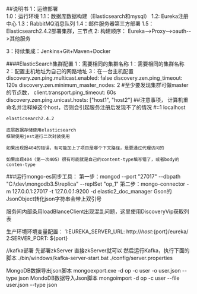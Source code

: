 ##说明书
1：运维部署<br/>
    1.0：运行环境
    1.1：数据库数据构建（Elasticsearch和mysql）
    1.2: Eureka注册中心
    1.3：RabbitMQ消息队列
    1.4：邮件服务器第三方部署
    1.5：Elasticsearch2.4.2部署集群，三节点
2: 构建顺序：
    Eureka-->Proxy-->oauth-->其他服务
    
3：持续集成：Jenkins+Git+Maven+Docker

####ElasticSearch集群配置
1：需要相同的集群名称
1：需要相同的集群名称
2：配置主机地址为自己的网路地址
3：在一台主机配置
    discovery.zen.ping.multicast.enabled: false
    discovery.zen.ping_timeout: 120s
    discovery.zen.minimum_master_nodes: 2 #至少要发现集群可做master的节点数，
    client.transport.ping_timeout: 60s
    discovery.zen.ping.unicast.hosts: ["host1", "host2"] 
##注意事项，
    计算机重命名并注释掉这个host，否则会引起服务注册后发现不了的情况
    #::1             localhost
    
    elasticsearch2.4.2

    底层数据存储使用elasticsearch
    框架使用jest进行二次封装使用
    
    如果出现报404的错误，有可能加上了项目是哪个下文路径，是要通过代理访问的
    
    如果出现404（第一次405）很有可能就是自己的content-type填写错了，或者body的conten-type
###运行mongo-es同步工具：
第一步：mongod --port "27017" --dbpath "C:\dev\mongodb3.5\replica" --replSet "op_1"
第二步：mongo-connector -m 127.0.0.1:27017 -t 127.0.0.1:9200 -d elastic2_doc_manager
Gson的JsonObject转化json字符串会带上双引号

服务间内部条用loadBlanceClient出现混乱问题，这里使用DiscoveryVip获取列表


生产环境环境变量配置：
1:EUREKA_SERVER_URL: http://${host}:${port}/eureka/
2:SERVER_PORT: ${port}

//kafka部署
先部署zkServer
直接zkServer就可以
然后运行Kafka，执行下面的脚本
./bin/windows/kafka-server-start.bat ./config/server.properties
 
 MongoDB数据导出json脚本
 mongoexport.exe -d op -c user -o user.json --type json
 MondoDB数据导入Json脚本
 mongoimport -d op -c user --file user.json --type json